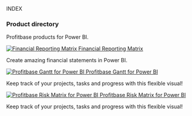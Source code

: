 

INDEX

### Product directory

Profitbase products for Power BI.
<div class="flex-container">
<div class="flex-column">
    <a href="financial-reporting-matrix/financial-reporting-matrix.md">
        <img src="https://profitbasedocs.blob.core.windows.net/imagestitlesites/financialMatrixheader.png" alt="Financial Reporting Matrix">
    </a>
    <a href="financial-reporting-matrix/financial-reporting-matrix.md" class="custom-link">
        Financial Reporting Matrix
    </a>
    <p>Create amazing financial statements in Power BI.</p>
</div>

<div class="flex-column">
    <a href="gantt/gantt.md">
        <img src="https://profitbasedocs.blob.core.windows.net/imagestitlesites/gantt.png" alt="Profitbase Gantt for Power BI">
    </a>
    <a href="gantt/gantt.md" class="custom-link">
        Profitbase Gantt for Power BI
    </a>
    <p>Keep track of your projects, tasks and progress with this flexible visual!</p>
</div>

<div class="flex-column">
    <a href="risk-matrix/risk-matrix.md">
        <img src="https://profitbasedocs.blob.core.windows.net/imagestitlesites/riskMatrixheader.png" alt="Profitbase Risk Matrix for Power BI">
    </a>
    <a href="risk-matrix/risk-matrix.md" class="custom-link">
        Profitbase Risk Matrix for Power BI
    </a>
    <p>Keep track of your projects, tasks and progress with this flexible visual!</p>
</div>
</div>